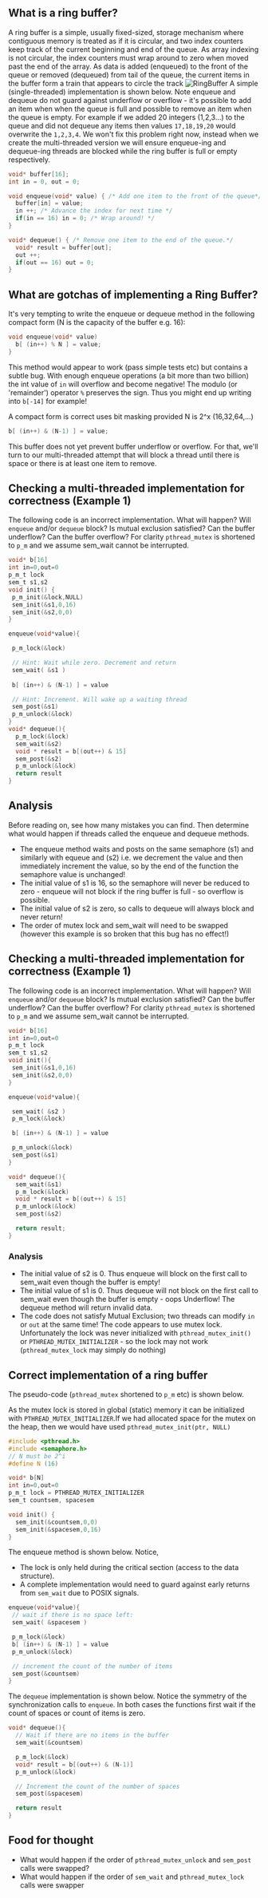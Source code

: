 ## What is a ring buffer?
A ring buffer is a simple, usually fixed-sized, storage mechanism where contiguous memory is treated as if it is circular, and two index counters keep track of the current beginning and end of the queue. As  array indexing is not circular, the index counters must wrap around to zero when moved past the end of the array.
As data is added (enqueued) to the front of the queue or removed (dequeued) from tail of the queue, the current items in the buffer form a train that appears to circle the track
![RingBuffer](https://raw.githubusercontent.com/wiki/angrave/SystemProgramming/RingBuffer-Angrave2014-1024x768.png)
A simple (single-threaded) implementation is shown below. Note enqueue and dequeue do not guard against underflow or overflow - it's possible to add an item when when the queue is full and possible to remove an item when the queue is empty. For example if we added 20 integers (1,2,3...) to the queue and did not dequeue any items then values `17,18,19,20` would overwrite the `1,2,3,4`. We won't fix this problem right now, instead when we create the multi-threaded version we will ensure enqueue-ing and dequeue-ing threads are blocked while the ring buffer is full or empty respectively.

```C
void* buffer[16];
int in = 0, out = 0;

void enqueue(void* value) { /* Add one item to the front of the queue*/
  buffer[in] = value;
  in ++; /* Advance the index for next time */
  if(in == 16) in = 0; /* Wrap around! */
}

void* dequeue() { /* Remove one item to the end of the queue.*/
  void* result = buffer[out];
  out ++;
  if(out == 16) out = 0;
}
```

## What are gotchas of implementing a Ring Buffer?
It's very tempting to write the enqueue or dequeue method in the following compact form (N is the capacity of the buffer e.g. 16):
```C
void enqueue(void* value)
  b[ (in++) % N ] = value;
}
```
This method would appear to work (pass simple tests etc) but contains a subtle bug. With enough enqueue operations (a bit more than two billion) the int value of `in` will overflow and become negative! The modulo (or 'remainder') operator `%` preserves the sign. Thus you might end up writing into `b[-14]`  for example! 

A compact form is correct uses bit masking provided N is 2^x (16,32,64,...)
```C
b[ (in++) & (N-1) ] = value;
```

This buffer does not yet prevent buffer underflow or overflow. For that, we'll turn to our multi-threaded attempt that will block a thread until there is space or there is at least one item to remove.

## Checking a multi-threaded implementation for correctness (Example 1)

The following code is an incorrect implementation. What will happen? Will `enqueue` and/or `dequeue` block? Is mutual exclusion satisfied? Can the buffer underflow? Can the buffer overflow?
For clarity `pthread_mutex` is shortened to `p_m` and we assume sem_wait cannot be interrupted.

```C
void* b[16]
int in=0,out=0
p_m_t lock
sem_t s1,s2
void init() { 
 p_m_init(&lock,NULL)
 sem_init(&s1,0,16)
 sem_init(&s2,0,0)
}

enqueue(void*value){

 p_m_lock(&lock)

 // Hint: Wait while zero. Decrement and return
 sem_wait( &s1 ) 
 
 b[ (in++) & (N-1) ] = value

 // Hint: Increment. Will wake up a waiting thread 
 sem_post(&s1) 
 p_m_unlock(&lock)
}
void* dequeue(){
  p_m_lock(&lock)
  sem_wait(&s2)
  void * result = b[(out++) & 15]
  sem_post(&s2)
  p_m_unlock(&lock)
  return result
}
```
## Analysis
Before reading on, see how many mistakes you can find. Then determine what would happen if threads called the enqueue and dequeue methods.

* The enqueue method waits and posts on the same semaphore (s1) and similarly with equeue and (s2) i.e. we decrement the value and then immediately increment the value, so by the end of the function the semaphore value is unchanged! 
* The initial value of s1 is 16, so the semaphore will never be reduced to zero - enqueue will not block if the ring buffer is full - so overflow is possible.
* The initial value of s2 is zero, so calls to dequeue will always block and never return!
* The order of mutex lock and sem_wait will need to be swapped (however this example is so broken that this bug has no effect!)
## Checking a multi-threaded implementation for correctness (Example 1)

The following code is an incorrect implementation. What will happen? Will `enqueue` and/or `dequeue` block? Is mutual exclusion satisfied? Can the buffer underflow? Can the buffer overflow?
For clarity `pthread_mutex` is shortened to `p_m` and we assume sem_wait cannot be interrupted.

```C
void* b[16]
int in=0,out=0
p_m_t lock
sem_t s1,s2
void init(){
 sem_init(&s1,0,16)
 sem_init(&s2,0,0)
}

enqueue(void*value){

 sem_wait( &s2 )
 p_m_lock(&lock)

 b[ (in++) & (N-1) ] = value

 p_m_unlock(&lock)
 sem_post(&s1)
}

void* dequeue(){
  sem_wait(&s1)
  p_m_lock(&lock)
  void * result = b[(out++) & 15]
  p_m_unlock(&lock)
  sem_post(&s2)

  return result;
}
```

### Analysis
* The initial value of s2 is 0. Thus enqueue will block on the first call to sem_wait even though the buffer is empty!
* The initial value of s1 is 0. Thus dequeue will not block on the first call to sem_wait even though the buffer is empty - oops Underflow! The dequeue method will return invalid data.
* The code does not satisfy Mutual Exclusion; two threads can modify `in` or `out` at the same time! The code appears to use  mutex lock. Unfortunately the lock was never initialized with `pthread_mutex_init()` or `PTHREAD_MUTEX_INITIALIZER` - so the lock may not work (`pthread_mutex_lock` may simply do nothing)

## Correct implementation of a ring buffer
The pseudo-code (`pthread_mutex` shortened to `p_m` etc) is shown below.

As the mutex lock is stored in global (static) memory it can be initialized with  `PTHREAD_MUTEX_INITIALIZER`.If we had allocated space for the mutex on the heap, then we would have used `pthread_mutex_init(ptr, NULL)`

```C
#include <pthread.h>
#include <semaphore.h>
// N must be 2^i
#define N (16)

void* b[N]
int in=0,out=0
p_m_t lock = PTHREAD_MUTEX_INITIALIZER
sem_t countsem, spacesem

void init() {
  sem_init(&countsem,0,0)
  sem_init(&spacesem,0,16)
}
```

The enqueue method is shown below. Notice,
* The lock is only held during the critical section (access to the data structure).
* A complete implementation would need to guard against early returns from `sem_wait` due to POSIX signals.

```C
enqueue(void*value){
 // wait if there is no space left:
 sem_wait( &spacesem )

 p_m_lock(&lock)
 b[ (in++) & (N-1) ] = value
 p_m_unlock(&lock)

 // increment the count of the number of items
 sem_post(&countsem)
}
```

The `dequeue` implementation is shown below. Notice the symmetry of the synchronization calls to `enqueue`. In both cases the functions first wait if the count of spaces or count of items is zero.

```C
void* dequeue(){
  // Wait if there are no items in the buffer
  sem_wait(&countsem)

  p_m_lock(&lock)
  void* result = b[(out++) & (N-1)]
  p_m_unlock(&lock)

  // Increment the count of the number of spaces
  sem_post(&spacesem)

  return result
}
```

## Food for thought
* What would happen if  the order of  `pthread_mutex_unlock` and `sem_post` calls were swapped?
* What would happen if the order of `sem_wait` and `pthread_mutex_lock` calls were swapper

